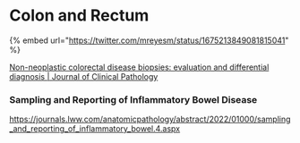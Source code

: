 # Colon and Rectum

{% embed url="https://twitter.com/mreyesm/status/1675213849081815041" %}

[Non-neoplastic colorectal disease biopsies: evaluation and differential diagnosis | Journal of Clinical Pathology](https://jcp.bmj.com/content/73/12/783)


### Sampling and Reporting of Inflammatory Bowel Disease
https://journals.lww.com/anatomicpathology/abstract/2022/01000/sampling_and_reporting_of_inflammatory_bowel.4.aspx 

